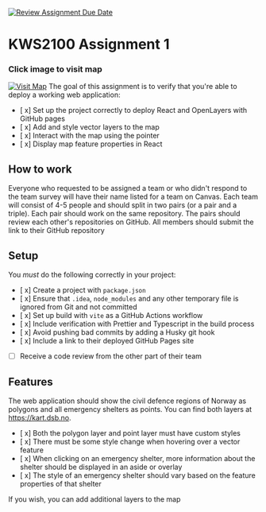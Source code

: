 [![Review Assignment Due Date](https://classroom.github.com/assets/deadline-readme-button-24ddc0f5d75046c5622901739e7c5dd533143b0c8e959d652212380cedb1ea36.svg)](https://classroom.github.com/a/mTyX4mC8)
# KWS2100 Assignment 1

### Click image to visit map
[![Visit Map](./public/istock.jpg)]( https://kristiania-kws2100-2024.github.io/kws2100-publishing-a-map-application-Hedgehog1991/)
The goal of this assignment is to verify that you're able to deploy a working web application:

- [ x] Set up the project correctly to deploy React and OpenLayers with GitHub pages
- [ x] Add and style vector layers to the map
- [ x] Interact with the map using the pointer
- [ x] Display map feature properties in React

## How to work

Everyone who requested to be assigned a team or who didn't respond to the team survey will have their name listed for a team on Canvas. Each team will consist of 4-5 people and should split in two pairs (or a pair and a triple). Each pair should work on the same repository. The pairs should review each other's repositories on GitHub. All members should submit the link to their GitHub repository

## Setup

You *must* do the following correctly in your project:

- [ x] Create a project with `package.json`
- [ x] Ensure that `.idea`, `node_modules` and any other temporary file is ignored from Git and not committed
- [ x] Set up build with `vite` as a GitHub Actions workflow
- [ x] Include verification with Prettier and Typescript in the build process
- [ x] Avoid pushing bad commits by adding a Husky git hook
- [ x] Include a link to their deployed GitHub Pages site
- [ ] Receive a code review from the other part of their team

## Features

The web application should show the civil defence regions of Norway as polygons and all emergency shelters as points. You can find both layers at https://kart.dsb.no.

- [ x] Both the polygon layer and point layer must have custom styles
- [ x] There must be some style change when hovering over a vector feature
- [ x] When clicking on an emergency shelter, more information about the shelter should be displayed in an aside or overlay
- [ x] The style of an emergency shelter should vary based on the feature properties of that shelter

If you wish, you can add additional layers to the map

